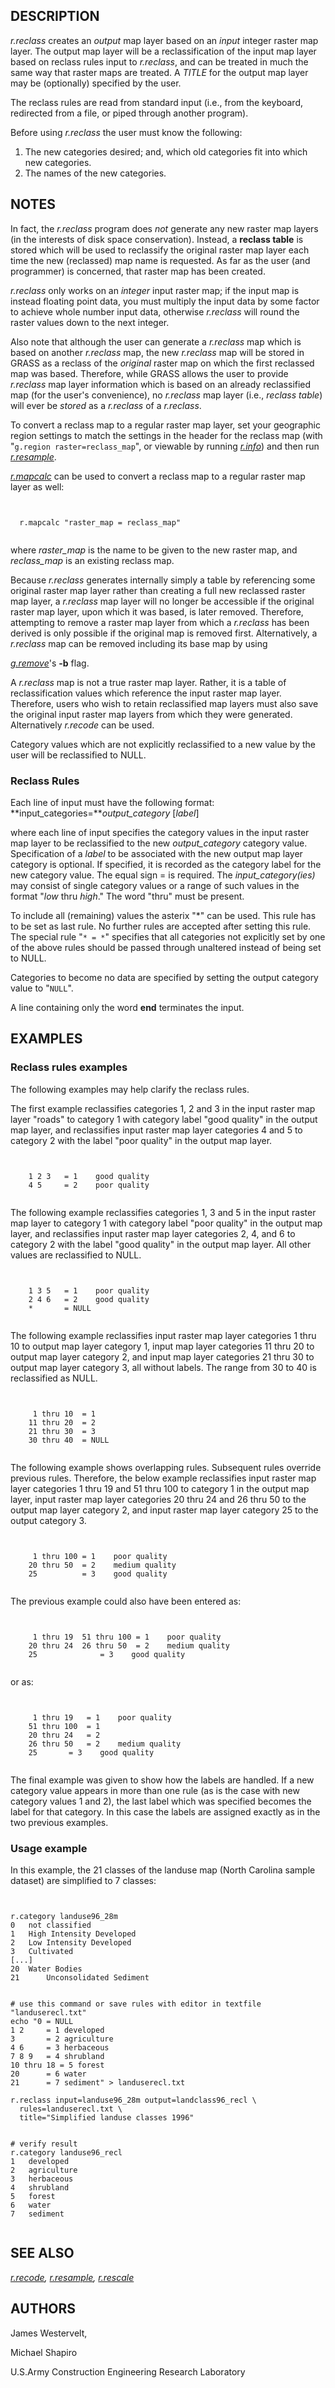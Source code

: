 

## DESCRIPTION

*r.reclass* creates an *output* map layer
based on an *input* integer raster map layer. The output
map layer will be a reclassification of the input map layer
based on reclass rules input to *r.reclass*, and can
be treated in much the same way that raster maps are
treated. A *TITLE* for the output map layer may be
(optionally) specified by the user.

The reclass rules are read from standard input (i.e., from
the keyboard, redirected from a file, or piped through
another program).

Before using *r.reclass* the user must know the following:

1. The new categories desired; and, which old categories fit into
   which new categories.
2. The names of the new categories.


## NOTES

In fact, the *r.reclass* program does *not* generate any new
raster map layers (in the interests of disk space conservation). Instead, a
**reclass table** is stored which will be used to reclassify the
original raster map layer each time the new (reclassed) map name
is requested. As far as the user (and programmer) is concerned, that
raster map has been created.

*r.reclass* only works on an *integer* input raster map; if the
input map is instead floating point data, you must multiply the input data by some
factor to achieve whole number input data, otherwise *r.reclass* will round
the raster values down to the next integer.

Also note that although the user can generate a *r.reclass* map
which is based on another *r.reclass* map,
the new *r.reclass* map will be stored in GRASS as a reclass
of the *original* raster map on which the first reclassed map was
based. Therefore, while GRASS allows the user to provide *r.reclass*
map layer information which is based on an already reclassified map
(for the user's convenience), no *r.reclass* map layer
(i.e., *reclass table*) will ever be *stored*
as a *r.reclass* of a *r.reclass*.

To convert a reclass map to a regular raster map layer, set your
geographic region settings to match the settings in the header for the
reclass map (with "`g.region raster=reclass_map`", or
viewable by running *[r.info](r.info.html)*)
and then run *[r.resample](r.resample.html)*.

*[r.mapcalc](r.mapcalc.html)* can be used to convert
a reclass map to a regular raster map layer as well:

```


  r.mapcalc "raster_map = reclass_map"


```


where *raster\_map* is the name to be given to the new raster map,
and *reclass\_map* is an existing reclass map.

Because *r.reclass* generates internally simply a table by
referencing some original raster map layer rather than creating a full
new reclassed raster map layer, a *r.reclass* map layer will
no longer be accessible if the original raster map layer, upon which
it was based, is later removed. Therefore, attempting to remove a
raster map layer from which a *r.reclass* has been derived
is only possible if the original map is removed first.
Alternatively, a *r.reclass* map can be removed including
its base map by using

*[g.remove](g.remove.html)*'s
**-b** flag.

A *r.reclass* map is not a true raster map layer.
Rather, it is a table of reclassification values which reference the
input raster map layer. Therefore, users who wish to retain reclassified
map layers must also save the original input raster map layers
from which they were generated. Alternatively *r.recode* can be used.

Category values which are not explicitly reclassified to a new value
by the user will be reclassified to NULL.

### Reclass Rules

Each line of input must have the following format:
**input\_categories=***output\_category* [*label*]

where each line of input specifies the category values in the
input raster map layer to be reclassified to the new
*output\_category* category value. Specification of
a *label* to be associated with the new output map
layer category is optional. If specified, it is recorded
as the category label for the new category value. The
equal sign = is required. The *input\_category(ies)*
may consist of single category values or a range of such
values in the format "*low* thru *high*." The
word "thru" must be present.

To include all (remaining) values the asterix "\*" can be used. This
rule has to be set as last rule. No further rules are accepted after
setting this rule. The special rule "`* = *`" specifies
that all categories not explicitly set by one of the above rules
should be passed through unaltered instead of being set to NULL.

Categories to become no data are specified by setting the output
category value to "`NULL`".

A line containing only the word **end** terminates the
input.

## EXAMPLES


### Reclass rules examples

The following examples may help clarify the reclass rules.

The first example reclassifies categories 1, 2 and 3 in the input raster
map layer "roads" to category 1 with category label "good quality" in the output map
layer, and reclassifies input raster map layer categories 4 and 5 to
category 2 with the label "poor quality" in the output map layer.

```


    1 2 3   = 1    good quality
    4 5     = 2    poor quality


```


The following example reclassifies categories 1, 3 and 5 in the input raster
map layer to category 1 with category label "poor quality" in the output
map layer, and reclassifies input raster map layer categories 2, 4, and 6
to category 2 with the label "good quality" in the output map layer.
All other values are reclassified to NULL.

```


    1 3 5   = 1    poor quality
    2 4 6   = 2    good quality
    *       = NULL


```


The following example reclassifies input raster map layer categories
1 thru 10 to output
map layer category 1, input map layer categories 11 thru 20 to output map layer
category 2, and input map layer categories 21 thru 30 to output map layer
category 3, all without labels. The range from 30 to 40 is reclassified as
NULL.

```


     1 thru 10  = 1
    11 thru 20  = 2
    21 thru 30  = 3
    30 thru 40  = NULL


```


The following example shows overlapping rules. Subsequent rules override
previous rules. Therefore, the below example
reclassifies input raster map layer categories 1 thru 19 and 51 thru 100
to category 1 in the output map layer,
input raster map layer categories 20 thru 24 and 26 thru 50 to
the output map layer category 2, and input raster map layer category 25
to the output category 3.

```


     1 thru 100 = 1    poor quality
    20 thru 50  = 2    medium quality
    25          = 3    good quality


```


The previous example could also have been entered as:

```


     1 thru 19  51 thru 100 = 1    poor quality
    20 thru 24  26 thru 50  = 2    medium quality
    25              = 3    good quality


```


or as:

```


     1 thru 19   = 1    poor quality
    51 thru 100  = 1
    20 thru 24   = 2
    26 thru 50   = 2    medium quality
    25       = 3    good quality


```


The final example was given to show how the labels are handled. If a new
category value appears in more than one rule (as is the case with new
category values 1 and 2),
the last label which was specified becomes the label for that category.
In this case the labels are assigned exactly as in the two previous examples.

### Usage example

In this example, the 21 classes of the landuse map (North Carolina sample
dataset) are simplified to 7 classes:

```


r.category landuse96_28m
0   not classified
1   High Intensity Developed
2   Low Intensity Developed
3   Cultivated
[...]
20  Water Bodies
21      Unconsolidated Sediment


# use this command or save rules with editor in textfile "landuserecl.txt"
echo "0 = NULL
1 2     = 1 developed
3       = 2 agriculture
4 6     = 3 herbaceous
7 8 9   = 4 shrubland
10 thru 18 = 5 forest
20      = 6 water
21      = 7 sediment" > landuserecl.txt

r.reclass input=landuse96_28m output=landclass96_recl \
  rules=landuserecl.txt \
  title="Simplified landuse classes 1996"


# verify result
r.category landuse96_recl
1   developed
2   agriculture
3   herbaceous
4   shrubland
5   forest
6   water
7   sediment


```


## SEE ALSO

*[r.recode](r.recode.html),
[r.resample](r.resample.html),
[r.rescale](r.rescale.html)*

## AUTHORS

James Westervelt,

Michael Shapiro

U.S.Army Construction Engineering Research Laboratory
